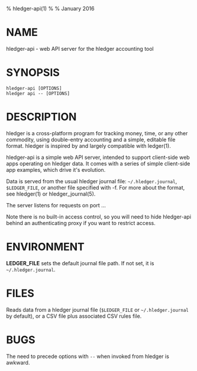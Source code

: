% hledger-api(1)
%
% January 2016

<div class="man">

# NAME

hledger-api - web API server for the hledger accounting tool

# SYNOPSIS

`hledger-api [OPTIONS]`\
`hledger api -- [OPTIONS]`

# DESCRIPTION

hledger is a cross-platform program for tracking money, time, or any other commodity,
using double-entry accounting and a simple, editable file format.
hledger is inspired by and largely compatible with ledger(1).

</div>
<div class="web">
<!-- * toc -->
</div>

hledger-api is a simple web API server, intended to support
client-side web apps operating on hledger data. It comes with a series
of simple client-side app examples, which drive it's evolution.

Data is served from the usual hledger journal file:
`~/.hledger.journal`, `$LEDGER_FILE`, or another file specified with -f.
For more about the format, see hledger(1) or hledger_journal(5).

The server listens for requests on port ...

Note there is no built-in access control, so you will need to hide
hledger-api behind an authenticating proxy if you want to restrict
access.

<!-- With journal and timelog files (but not CSV files, currently) -->
<!-- the web app detects changes and will show the new data on the next request. -->
<!-- If a change makes the file unparseable, hledger-api will show an error -->
<!-- until the file has been fixed. -->

<!-- # OPTIONS -->

<!-- Note: if invoking hledger-web as a hledger subcommand, write `--` before options as shown above. -->

<!-- `--port=PORT` -->
<!-- : set the TCP port to listen on (default: 5000) -->

<!-- `-h --help` -->
<!-- : show help -->

<!-- `--version` -->
<!-- : show version information -->

<!-- ## hledger options: -->

<!-- The following common hledger options should also work: -->

<!-- `-f FILE --file=FILE` -->
<!-- : use a different input file. For stdin, use - -->

<!-- `--rules-file=RULESFILE` -->
<!-- : Conversion rules file to use when reading CSV (default: FILE.rules) -->

<!-- `--alias=OLD=NEW` -->
<!-- : display accounts named OLD as NEW -->

<!-- `--ignore-assertions` -->
<!-- : ignore any failing balance assertions in the journal -->

<!-- `--debug=N` -->
<!-- : show debug output if N is 1-9 (default: 0) -->

<!-- `-b --begin=DATE` -->
<!-- : include postings/txns on or after this date -->

<!-- `-e --end=DATE` -->
<!-- : include postings/txns before this date -->

<!-- `-p --period=PERIODEXP` -->
<!-- : set start date, end date, and/or reporting interval all at once (overrides the flags above) -->

<!-- `--date2 --aux-date` -->
<!-- : use postings/txns' secondary dates instead -->

<!-- `-C --cleared` -->
<!-- : include only cleared postings/txns -->

<!-- `--pending` -->
<!-- : include only pending postings/txns -->

<!-- `-U --uncleared` -->
<!-- : include only uncleared (and pending) postings/txns -->

<!-- `-R --real` -->
<!-- : include only non-virtual postings -->

<!-- `--depth=N` -->
<!-- : hide accounts/postings deeper than N -->

<!-- `-E --empty` -->
<!-- : show empty/zero things which are normally omitted -->

<!-- `-B --cost` -->
<!-- : show amounts in their cost price's commodity -->

<div class="man">

# ENVIRONMENT

**LEDGER_FILE**
sets the default journal file path. If not set, it is `~/.hledger.journal`.

# FILES

Reads data from a hledger journal file (`$LEDGER_FILE` or
`~/.hledger.journal` by default), or a CSV file plus associated CSV
rules file.

# BUGS

The need to precede options with `--` when invoked from hledger is awkward.

<!-- `-f-` doesn't work (hledger-web can't read from stdin). -->

<!-- Query arguments and some applicable hledger options probably aren't supported. -->

<!-- Does not work in text-mode browsers. -->

<!-- Does not work well on small screens. -->

<!-- The auto-exit feature was added to avoid leaving stray processes, eg on Windows. -->
<!-- It is not well tested. -->

<!-- If you start two instances on the same port, the second one will -->
<!-- appear to run normally, but you will be seeing pages served from the -->
<!-- first one. -->

</div>
